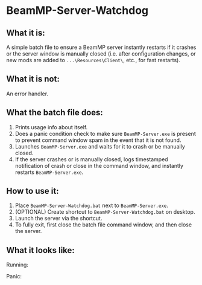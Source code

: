 # BeamMP-Server-Watchdog

## What it is:
A simple batch file to ensure a BeamMP server instantly restarts if it crashes or the server window is manually closed (i.e. after configuration changes, or new mods are added to `...\Resources\Client\`, etc., for fast restarts).

## What it is not:
An error handler.

## What the batch file does:
1. Prints usage info about itself.
2. Does a panic condition check to make sure `BeamMP-Server.exe` is present to prevent command window spam in the event that it is not found.
3. Launches `BeamMP-Server.exe` and waits for it to crash or be manually closed.
4. If the server crashes or is manually closed, logs timestamped notification of crash or close in the command window, and instantly restarts `BeamMP-Server.exe`.

## How to use it:
1. Place `BeamMP-Server-Watchdog.bat` next to `BeamMP-Server.exe`.
2. (OPTIONAL) Create shortcut to `BeamMP-Server-Watchdog.bat` on desktop.
3. Launch the server via the shortcut.
4. To fully exit, first close the batch file command window, and then close the server.

## What it looks like:
Running:

Panic:

